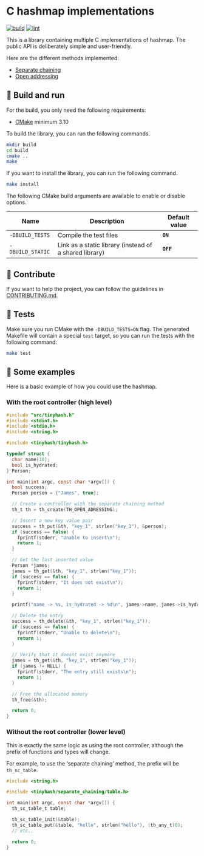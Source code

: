 # C hashmap implementations

[![build](https://github.com/theobori/tinyhash/actions/workflows/build.yml/badge.svg)](https://github.com/theobori/tinyhash/actions/workflows/build.yml) [![lint](https://github.com/theobori/tinyhash/actions/workflows/lint.yml/badge.svg)](https://github.com/theobori/tinyhash/actions/workflows/lint.yml)

This is a library containing multiple C implementations of hashmap. The public API is deliberately simple and user-friendly.

Here are the different methods implemented:
- [Separate chaining](./src/separate_chaining/)
- [Open addressing](./src/open_addressing/)

## 📖 Build and run

For the build, you only need the following requirements:

- [CMake](https://cmake.org/download/) minimum 3.10

To build the library, you can run the following commands.
```sh
mkdir build
cd build
cmake ..
make
```

If you want to install the library, you can run the following command.
```sh
make install
```

The following CMake build arguments are available to enable or disable options.


| Name | Description | Default value |
| -- | -- | -- |
| `-DBUILD_TESTS` | Compile the test files | **`ON`**
| `-DBUILD_STATIC` | Link as a static library (instead of a shared library) | **`OFF`**

## 🤝 Contribute

If you want to help the project, you can follow the guidelines in [CONTRIBUTING.md](./CONTRIBUTING.md).

## 🧪 Tests

Make sure you run CMake with the `-DBUILD_TESTS=ON` flag.
The generated Makefile will contain a special `test` target, so you can run the tests with the following command:

```bash
make test
```

## 📎 Some examples

Here is a basic example of how you could use the hashmap.

### With the root controller (high level)
```c
#include "src/tinyhash.h"
#include <stdint.h>
#include <stdio.h>
#include <string.h>

#include <tinyhash/tinyhash.h>

typedef struct {
  char name[10];
  bool is_hydrated;
} Person;

int main(int argc, const char *argv[]) {
  bool success;
  Person person = {"James", true};

  // Create a controller with the separate chaining method
  th_t th = th_create(TH_OPEN_ADRESSING);

  // Insert a new key value pair
  success = th_put(&th, "key_1", strlen("key_1"), &person);
  if (success == false) {
    fprintf(stderr, "Unable to insert\n");
    return 1;
  }

  // Get the last inserted value
  Person *james;
  james = th_get(&th, "key_1", strlen("key_1"));
  if (success == false) {
    fprintf(stderr, "It does not exist\n");
    return 1;
  }

  printf("name -> %s, is_hydrated -> %d\n", james->name, james->is_hydrated);

  // Delete the entry
  success = th_delete(&th, "key_1", strlen("key_1"));
  if (success == false) {
    fprintf(stderr, "Unable to delete\n");
    return 1;
  }

  // Verify that it doesnt exist anymore
  james = th_get(&th, "key_1", strlen("key_1"));
  if (james != NULL) {
    fprintf(stderr, "The entry still exists\n");
    return 1;
  }

  // Free the allocated memory
  th_free(&th);

  return 0;
}
```

### Without the root controller (lower level)

This is exactly the same logic as using the root controller, although the prefix of functions and types will change.

For example, to use the ‘separate chaining’ method, the prefix will be `th_sc_table`.

```c
#include <string.h>

#include <tinyhash/separate_chaining/table.h>

int main(int argc, const char *argv[]) {
  th_sc_table_t table;

  th_sc_table_init(&table);
  th_sc_table_put(&table, "hello", strlen("hello"), (th_any_t)0);
  // etc..

  return 0;
}
```
